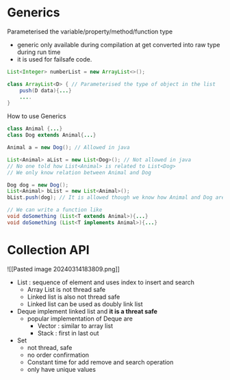  # Generics
 Parameterised the variable/property/method/function type
 - generic only available during compilation at get converted into raw type during run time
 - it is used for failsafe code.
```java
List<Integer> numberList = new ArrayList<>();

class ArrayList<D> { // Parameterised the type of object in the list
	push(D data){...}
	....
}

```

How to use Generics
```java
class Animal {...}
class Dog extends Animal{...}

Animal a = new Dog(); // Allowed in java

List<Animal> aList = new List<Dog>(); // Not allowed in java
// No one told how List<Animal> is related to List<Dog>
// We only know relation between Animal and Dog

Dog dog = new Dog();
List<Animal> bList = new List<Animal>();
bList.push(dog); // It is allowed though we know how Animal and Dog are related.

```

```java
// We can write a function like
void doSomething (List<T extends Animal>){...}
void doSomething (List<T implements Animal>){...}
```


# Collection API

![[Pasted image 20240314183809.png]]

- List : sequence of element and uses index to insert and search
	- Array List is not thread safe
	- Linked list is also not thread safe
	- Linked list can be used as doubly link list
- Deque implement linked list and **it is a threat safe**
	- popular implementation of Deque are
		- Vector : similar to array list
		- Stack : first in last out
- Set 
	- not thread, safe
	- no order confirmation
	- Constant time for add remove and search operation
	- only have unique values
